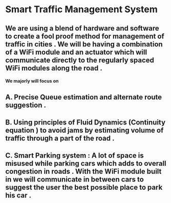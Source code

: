 # Smart Traffic Management System

## We are using a blend of hardware and software to create a fool proof method for management of traffic in cities . We will be having a combination of a WiFi module and an actuator which will communicate directly to the regularly spaced WiFi modules along the road . 
#### We majorly will focus on
## A. Precise Queue estimation and alternate route suggestion . 
## B. Using principles of Fluid Dynamics (Continuity equation ) to avoid jams by estimating volume of traffic through a part of the road .
## C. Smart Parking system : A lot of space is misused while parking cars which adds to overall congestion in roads . With the WiFi module built in we will communicate in between cars to suggest the user the best possible place to park his car .
